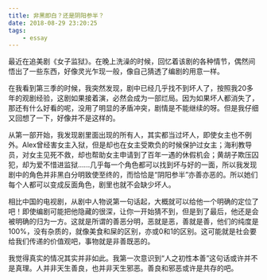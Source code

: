 ```yaml
---
title: 非黑即白？还是阴阳参半？
date: 2018-08-29 23:20:25
tags:
    - essay
---
```

最近在追美剧《女子监狱》。在晚上洗澡的时候，回忆着该剧的各种情节，偶然间悟出了一些东西，好像灵光乍现一般，像自己猜透了编剧的用意一样。

在我看到第三季的时候，我突然发现，剧中已经几乎找不到坏人了，按照我20多年的观剧经验，这剧如果接着演，必然会成为一部烂局。因为如果坏人都消失了，那还有什么好看的呢，没用了明显的矛盾冲突，剧情是不能继续的呀。但是我仔细又回想了一下，好像并不是这样的。

从第一部开始，我发现剧里面出现的所有人，其实都当过坏人，即使女主也不例外。Alex曾经害女主入狱，但是却也在女主受欺负的时候保护过女主；海利教导员，对女主见死不救，却也帮助女主申请到了百年一遇的休假机会；黄胡子欺压囚犯，却为爱不惜进监狱......几乎每一个角色都可以找到坏与好的一面，所以我发现剧中的角色并非黑白分明致使至终的，而恰恰是“阴阳参半”亦善亦恶的。所以她们每个人都可以变成反面角色，剧里也就不会缺少坏人。

相比中国的电视剧，从剧中人物说第一句话起，大概就可以给他一个明确的定位了吧！即使编剧可能把他隐藏的很深，让你一开始猜不到，但是到了最后，他还是会被明确的归为一方。这就是所谓的善恶分明，恶就是恶，善就是善，他们的纯度是100%，没有杂质的，就像美食和屎的区别，亦或0和1的区别。这可能就是社会要给我们传递的价值观吧，事物就是非善既恶的。

我觉得真实的情况其实并非如此。我第一次意识到“人之初性本善”这句话或许并不是真理。人并非天生善良，也并非天生邪恶。善良和邪恶或许是共存的吧。